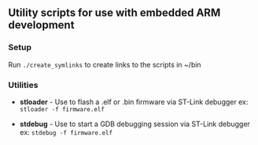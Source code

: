 ## Utility scripts for use with embedded ARM development

### Setup

Run `./create_symlinks` to create links to the scripts in ~/bin

### Utilities

* **stloader** - Use to flash a .elf or .bin firmware via ST-Link debugger
    ex: `stloader -f firmware.elf`

* **stdebug** - Use to start a GDB debugging session via ST-Link debugger
    ex: `stdebug -f firmware.elf`
